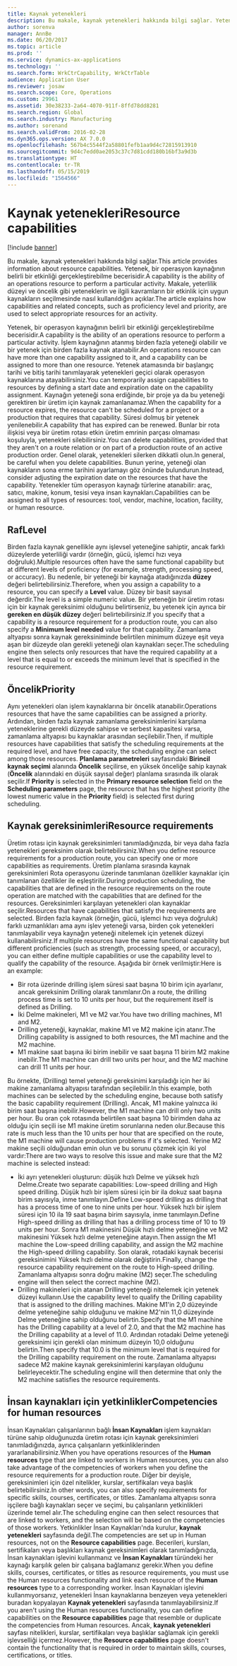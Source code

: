 ```yaml
---
title: Kaynak yetenekleri
description: Bu makale, kaynak yetenekleri hakkında bilgi sağlar. Yetenek, bir operasyon kaynağının belirli bir etkinliği gerçekleştirebilme becerisidir. Makale, yeterlilik düzeyi ve öncelik gibi yeteneklerin ve ilgili kavramların bir etkinlik için uygun kaynakların seçilmesinde nasıl kullanıldığını açıklar.
author: sorenva
manager: AnnBe
ms.date: 06/20/2017
ms.topic: article
ms.prod: ''
ms.service: dynamics-ax-applications
ms.technology: ''
ms.search.form: WrkCtrCapability, WrkCtrTable
audience: Application User
ms.reviewer: josaw
ms.search.scope: Core, Operations
ms.custom: 29961
ms.assetid: 30e38233-2a64-4070-911f-8ffd78dd8281
ms.search.region: Global
ms.search.industry: Manufacturing
ms.author: sorenand
ms.search.validFrom: 2016-02-28
ms.dyn365.ops.version: AX 7.0.0
ms.openlocfilehash: 567b4c5544f2a58801fefb1aa9d4c72815913910
ms.sourcegitcommit: 9d4c7edd0ae2053c37c7d81cdd180b16bf3a9d3b
ms.translationtype: HT
ms.contentlocale: tr-TR
ms.lasthandoff: 05/15/2019
ms.locfileid: "1564566"
---
```

# <a name="resource-capabilities"></a><span data-ttu-id="475a2-105">Kaynak yetenekleri</span><span class="sxs-lookup"><span data-stu-id="475a2-105">Resource capabilities</span></span>

[!include [banner](../includes/banner.md)]

<span data-ttu-id="475a2-106">Bu makale, kaynak yetenekleri hakkında bilgi sağlar.</span><span class="sxs-lookup"><span data-stu-id="475a2-106">This article provides information about resource capabilities.</span></span> <span data-ttu-id="475a2-107">Yetenek, bir operasyon kaynağının belirli bir etkinliği gerçekleştirebilme becerisidir.</span><span class="sxs-lookup"><span data-stu-id="475a2-107">A capability is the ability of an operations resource to perform a particular activity.</span></span> <span data-ttu-id="475a2-108">Makale, yeterlilik düzeyi ve öncelik gibi yeteneklerin ve ilgili kavramların bir etkinlik için uygun kaynakların seçilmesinde nasıl kullanıldığını açıklar.</span><span class="sxs-lookup"><span data-stu-id="475a2-108">The article explains how capabilities and related concepts, such as proficiency level and priority, are used to select appropriate resources for an activity.</span></span>

<span data-ttu-id="475a2-109">Yetenek, bir operasyon kaynağının belirli bir etkinliği gerçekleştirebilme becerisidir.</span><span class="sxs-lookup"><span data-stu-id="475a2-109">A capability is the ability of an operations resource to perform a particular activity.</span></span> <span data-ttu-id="475a2-110">İşlem kaynağının atanmış birden fazla yeteneği olabilir ve bir yetenek için birden fazla kaynak atanabilir.</span><span class="sxs-lookup"><span data-stu-id="475a2-110">An operations resource can have more than one capability assigned to it, and a capability can be assigned to more than one resource.</span></span> <span data-ttu-id="475a2-111">Yetenek atamasında bir başlangıç tarihi ve bitiş tarihi tanımlayarak yetenekleri geçici olarak operasyon kaynaklarına atayabilirsiniz.</span><span class="sxs-lookup"><span data-stu-id="475a2-111">You can temporarily assign capabilities to resources by defining a start date and expiration date on the capability assignment.</span></span> <span data-ttu-id="475a2-112">Kaynağın yeteneği sona erdiğinde, bir proje ya da bu yeteneği gerektiren bir üretim için kaynak zamanlanamaz.</span><span class="sxs-lookup"><span data-stu-id="475a2-112">When the capability for a resource expires, the resource can't be scheduled for a project or a production that requires that capability.</span></span> <span data-ttu-id="475a2-113">Süresi dolmuş bir yetenek yenilenebilir.</span><span class="sxs-lookup"><span data-stu-id="475a2-113">A capability that has expired can be renewed.</span></span> <span data-ttu-id="475a2-114">Bunlar bir rota ilişkisi veya bir üretim rotası etkin üretim emrinin parçası olmaması koşuluyla, yetenekleri silebilirsiniz.</span><span class="sxs-lookup"><span data-stu-id="475a2-114">You can delete capabilities, provided that they aren't on a route relation or on part of a production route of an active production order.</span></span> <span data-ttu-id="475a2-115">Genel olarak, yetenekleri silerken dikkatli olun.</span><span class="sxs-lookup"><span data-stu-id="475a2-115">In general, be careful when you delete capabilities.</span></span> <span data-ttu-id="475a2-116">Bunun yerine, yeteneği olan kaynakların sona erme tarihini ayarlamayı göz önünde bulundurun.</span><span class="sxs-lookup"><span data-stu-id="475a2-116">Instead, consider adjusting the expiration date on the resources that have the capability.</span></span> <span data-ttu-id="475a2-117">Yetenekler tüm operasyon kaynağı türlerine atanabilir: araç, satıcı, makine, konum, tesisi veya insan kaynakları.</span><span class="sxs-lookup"><span data-stu-id="475a2-117">Capabilities can be assigned to all types of resources: tool, vendor, machine, location, facility, or human resource.</span></span>

## <a name="level"></a><span data-ttu-id="475a2-118">Raf</span><span class="sxs-lookup"><span data-stu-id="475a2-118">Level</span></span>
<span data-ttu-id="475a2-119">Birden fazla kaynak genellikle aynı işlevsel yeteneğine sahiptir, ancak farklı düzeylerde yeterliliği vardır (örneğin, gücü, işlemci hızı veya doğruluk).</span><span class="sxs-lookup"><span data-stu-id="475a2-119">Multiple resources often have the same functional capability but at different levels of proficiency (for example, strength, processing speed, or accuracy).</span></span> <span data-ttu-id="475a2-120">Bu nedenle, bir yeteneği bir kaynağa atadığınızda **düzey** değeri belirtebilirsiniz.</span><span class="sxs-lookup"><span data-stu-id="475a2-120">Therefore, when you assign a capability to a resource, you can specify a **Level** value.</span></span> <span data-ttu-id="475a2-121">Düzey bir basit sayısal değerdir.</span><span class="sxs-lookup"><span data-stu-id="475a2-121">The level is a simple numeric value.</span></span> <span data-ttu-id="475a2-122">Bir yeteneğin bir üretim rotası için bir kaynak gereksinimi olduğunu belirtirseniz, bu yetenek için ayrıca bir **gereken en düşük düzey** değeri belirtebilirsiniz.</span><span class="sxs-lookup"><span data-stu-id="475a2-122">If you specify that a capability is a resource requirement for a production route, you can also specify a **Minimum level needed** value for that capability.</span></span> <span data-ttu-id="475a2-123">Zamanlama altyapısı sonra kaynak gereksiniminde belirtilen minimum düzeye eşit veya aşan bir düzeyde olan gerekli yeteneği olan kaynakları seçer.</span><span class="sxs-lookup"><span data-stu-id="475a2-123">The scheduling engine then selects only resources that have the required capability at a level that is equal to or exceeds the minimum level that is specified in the resource requirement.</span></span>

## <a name="priority"></a><span data-ttu-id="475a2-124">Öncelik</span><span class="sxs-lookup"><span data-stu-id="475a2-124">Priority</span></span>
<span data-ttu-id="475a2-125">Aynı yetenekleri olan işlem kaynaklarına bir öncelik atanabilir.</span><span class="sxs-lookup"><span data-stu-id="475a2-125">Operations resources that have the same capabilities can be assigned a priority.</span></span> <span data-ttu-id="475a2-126">Ardından, birden fazla kaynak zamanlama gereksinimlerini karşılama yeteneklerine gerekli düzeyde sahipse ve serbest kapasitesi varsa, zamanlama altyapısı bu kaynaklar arasından seçilebilir.</span><span class="sxs-lookup"><span data-stu-id="475a2-126">Then, if multiple resources have capabilities that satisfy the scheduling requirements at the required level, and have free capacity, the scheduling engine can select among those resources.</span></span> <span data-ttu-id="475a2-127">**Planlama parametreleri** sayfasındaki **Birincil kaynak seçimi** alanında **Öncelik** seçilirse, en yüksek önceliğe sahip kaynak (**Öncelik** alanındaki en düşük sayısal değer) planlama sırasında ilk olarak seçilir.</span><span class="sxs-lookup"><span data-stu-id="475a2-127">If **Priority** is selected in the **Primary resource selection** field on the **Scheduling parameters** page, the resource that has the highest priority (the lowest numeric value in the **Priority** field) is selected first during scheduling.</span></span>

## <a name="resource-requirements"></a><span data-ttu-id="475a2-128">Kaynak gereksinimleri</span><span class="sxs-lookup"><span data-stu-id="475a2-128">Resource requirements</span></span>
<span data-ttu-id="475a2-129">Üretim rotası için kaynak gereksinimleri tanımladığınızda, bir veya daha fazla yetenekleri gereksinim olarak belirtebilirsiniz.</span><span class="sxs-lookup"><span data-stu-id="475a2-129">When you define resource requirements for a production route, you can specify one or more capabilities as requirements.</span></span> <span data-ttu-id="475a2-130">Üretim planlama sırasında kaynak gereksinimleri Rota operasyonu üzerinde tanımlanan özellikler kaynaklar için tanımlanan özellikler ile eşleştirilir.</span><span class="sxs-lookup"><span data-stu-id="475a2-130">During production scheduling, the capabilities that are defined in the resource requirements on the route operation are matched with the capabilities that are defined for the resources.</span></span> <span data-ttu-id="475a2-131">Gereksinimleri karşılayan yetenekleri olan kaynaklar seçilir.</span><span class="sxs-lookup"><span data-stu-id="475a2-131">Resources that have capabilities that satisfy the requirements are selected.</span></span> <span data-ttu-id="475a2-132">Birden fazla kaynak (örneğin, gücü, işlemci hızı veya doğruluk) farklı uzmanlıkları ama aynı işlev yeteneği varsa, birden çok yetenekleri tanımlayabilir veya kaynağın yeteneği nitelemek için yetenek düzeyi kullanabilirsiniz.</span><span class="sxs-lookup"><span data-stu-id="475a2-132">If multiple resources have the same functional capability but different proficiencies (such as strength, processing speed, or accuracy), you can either define multiple capabilities or use the capability level to qualify the capability of the resource.</span></span> <span data-ttu-id="475a2-133">Aşağıda bir örnek verilmiştir:</span><span class="sxs-lookup"><span data-stu-id="475a2-133">Here is an example:</span></span>

-   <span data-ttu-id="475a2-134">Bir rota üzerinde drilling işlem süresi saat başına 10 birim için ayarlanır, ancak gereksinim Drilling olarak tanımlanır.</span><span class="sxs-lookup"><span data-stu-id="475a2-134">On a route, the drilling process time is set to 10 units per hour, but the requirement itself is defined as Drilling.</span></span>
-   <span data-ttu-id="475a2-135">İki Delme makineleri, M1 ve M2 var.</span><span class="sxs-lookup"><span data-stu-id="475a2-135">You have two drilling machines, M1 and M2.</span></span>
-   <span data-ttu-id="475a2-136">Drilling yeteneği, kaynaklar, makine M1 ve M2 makine için atanır.</span><span class="sxs-lookup"><span data-stu-id="475a2-136">The Drilling capability is assigned to both resources, the M1 machine and the M2 machine.</span></span>
-   <span data-ttu-id="475a2-137">M1 makine saat başına iki birim inebilir ve saat başına 11 birim M2 makine inebilir.</span><span class="sxs-lookup"><span data-stu-id="475a2-137">The M1 machine can drill two units per hour, and the M2 machine can drill 11 units per hour.</span></span>

<span data-ttu-id="475a2-138">Bu örnekte, (Drilling) temel yeteneği gereksinimi karşıladığı için her iki makine zamanlama altyapısı tarafından seçilebilir.</span><span class="sxs-lookup"><span data-stu-id="475a2-138">In this example, both machines can be selected by the scheduling engine, because both satisfy the basic capability requirement (Drilling).</span></span> <span data-ttu-id="475a2-139">Ancak, M1 makine yalnızca iki birim saat başına inebilir.</span><span class="sxs-lookup"><span data-stu-id="475a2-139">However, the M1 machine can drill only two units per hour.</span></span> <span data-ttu-id="475a2-140">Bu oran çok rotasında belirtilen saat başına 10 birimden daha az olduğu için seçili ise M1 makine üretim sorunlarına neden olur.</span><span class="sxs-lookup"><span data-stu-id="475a2-140">Because this rate is much less than the 10 units per hour that are specified on the route, the M1 machine will cause production problems if it's selected.</span></span> <span data-ttu-id="475a2-141">Yerine M2 makine seçili olduğundan emin olun ve bu sorunu çözmek için iki yol vardır:</span><span class="sxs-lookup"><span data-stu-id="475a2-141">There are two ways to resolve this issue and make sure that the M2 machine is selected instead:</span></span>

-   <span data-ttu-id="475a2-142">İki ayrı yetenekleri oluşturun: düşük hızlı Delme ve yüksek hızlı Delme.</span><span class="sxs-lookup"><span data-stu-id="475a2-142">Create two separate capabilities: Low-speed drilling and High speed drilling.</span></span> <span data-ttu-id="475a2-143">Düşük hızlı bir işlem süresi için bir ila dokuz saat başına birim sayısıyla, inme tanımlayın.</span><span class="sxs-lookup"><span data-stu-id="475a2-143">Define Low-speed drilling as drilling that has a process time of one to nine units per hour.</span></span> <span data-ttu-id="475a2-144">Yüksek hızlı bir işlem süresi için 10 ila 19 saat başına birim sayısıyla, inme tanımlayın.</span><span class="sxs-lookup"><span data-stu-id="475a2-144">Define High-speed drilling as drilling that has a drilling process time of 10 to 19 units per hour.</span></span> <span data-ttu-id="475a2-145">Sonra M1 makinesini Düşük hızlı delme yeteneğine ve M2 makinesini Yüksek hızlı delme yeteneğine atayın.</span><span class="sxs-lookup"><span data-stu-id="475a2-145">Then assign the M1 machine the Low-speed drilling capability, and assign the M2 machine the High-speed drilling capability.</span></span> <span data-ttu-id="475a2-146">Son olarak, rotadaki kaynak becerisi gereksinimini Yüksek hızlı delme olarak değiştirin.</span><span class="sxs-lookup"><span data-stu-id="475a2-146">Finally, change the resource capability requirement on the route to High-speed drilling.</span></span> <span data-ttu-id="475a2-147">Zamanlama altyapısı sonra doğru makine (M2) seçer.</span><span class="sxs-lookup"><span data-stu-id="475a2-147">The scheduling engine will then select the correct machine (M2).</span></span>
-   <span data-ttu-id="475a2-148">Drilling makineleri için atanan Drilling yeteneği nitelemek için yetenek düzeyi kullanın.</span><span class="sxs-lookup"><span data-stu-id="475a2-148">Use the capability level to qualify the Drilling capability that is assigned to the drilling machines.</span></span> <span data-ttu-id="475a2-149">Makine M1'in 2,0 düzeyinde delme yeteneğine sahip olduğunu ve makine M2'nin 11,0 düzeyinde Delme yeteneğine sahip olduğunu belirtin.</span><span class="sxs-lookup"><span data-stu-id="475a2-149">Specify that the M1 machine has the Drilling capability at a level of 2.0, and that the M2 machine has the Drilling capability at a level of 11.0.</span></span> <span data-ttu-id="475a2-150">Ardından rotadaki Delme yeteneği gereksinimi için gerekli olan minimum düzeyin 10,0 olduğunu belirtin.</span><span class="sxs-lookup"><span data-stu-id="475a2-150">Then specify that 10.0 is the minimum level that is required for the Drilling capability requirement on the route.</span></span> <span data-ttu-id="475a2-151">Zamanlama altyapısı sadece M2 makine kaynak gereksinimlerini karşılayan olduğunu belirleyecektir.</span><span class="sxs-lookup"><span data-stu-id="475a2-151">The scheduling engine will then determine that only the M2 machine satisfies the resource requirements.</span></span>

## <a name="competencies-for-human-resources"></a><span data-ttu-id="475a2-152">İnsan kaynakları için yetkinlikler</span><span class="sxs-lookup"><span data-stu-id="475a2-152">Competencies for human resources</span></span>
<span data-ttu-id="475a2-153">İnsan Kaynakları çalışanlarının bağlı **İnsan Kaynakları** işlem kaynakları türüne sahip olduğunuzda üretim rotası için kaynak gereksinimleri tanımladığınızda, ayrıca çalışanların yetkinliklerinden yararlanabilirsiniz.</span><span class="sxs-lookup"><span data-stu-id="475a2-153">When you have operations resources of the **Human resources** type that are linked to workers in Human resources, you can also take advantage of the competencies of workers when you define the resource requirements for a production route.</span></span> <span data-ttu-id="475a2-154">Diğer bir deyişle, gereksinimleri için özel nitelikler, kurslar, sertifikaları veya başlık belirtebilirsiniz.</span><span class="sxs-lookup"><span data-stu-id="475a2-154">In other words, you can also specify requirements for specific skills, courses, certificates, or titles.</span></span> <span data-ttu-id="475a2-155">Zamanlama altyapısı sonra işçilere bağlı kaynakları seçer ve seçimi, bu çalışanların yetkinlikleri üzerinde temel alır.</span><span class="sxs-lookup"><span data-stu-id="475a2-155">The scheduling engine can then select resources that are linked to workers, and the selection will be based on the competencies of those workers.</span></span> <span data-ttu-id="475a2-156">Yetkinlikler İnsan Kaynakları'nda kurulur, **kaynak yetenekleri** sayfasında değil.</span><span class="sxs-lookup"><span data-stu-id="475a2-156">The competencies are set up in Human resources, not on the **Resource capabilities** page.</span></span> <span data-ttu-id="475a2-157">Becerileri, kursları, sertifikaları veya başlıkları kaynak gereksinimleri olarak tanımladığınızda, İnsan kaynakları işlevini kullanmanız ve **İnsan Kaynakları** türündeki her kaynağı karşılık gelen bir çalışana bağlamanız gerekir.</span><span class="sxs-lookup"><span data-stu-id="475a2-157">When you define skills, courses, certificates, or titles as resource requirements, you must use the Human resources functionality and link each resource of the **Human resources** type to a corresponding worker.</span></span> <span data-ttu-id="475a2-158">İnsan Kaynakları işlevini kullanmıyorsanız, yetenekleri İnsan kaynaklarına benzeyen veya yetenekleri buradan kopyalayan **Kaynak yetenekleri** sayfasında tanımlayabilirsiniz.</span><span class="sxs-lookup"><span data-stu-id="475a2-158">If you aren't using the Human resources functionality, you can define capabilities on the **Resource capabilities** page that resemble or duplicate the competencies from Human resources.</span></span> <span data-ttu-id="475a2-159">Ancak, **kaynak yetenekleri** sayfası nitelikleri, kurslar, sertifikaları veya başlıklar sağlamak için gerekli işlevselliği içermez.</span><span class="sxs-lookup"><span data-stu-id="475a2-159">However, the **Resource capabilities** page doesn't contain the functionality that is required in order to maintain skills, courses, certifications, or titles.</span></span>



